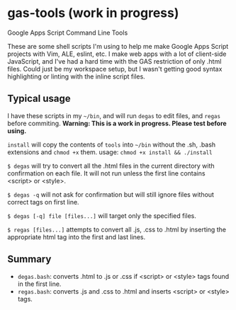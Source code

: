 # gas-tools (work in progress)
Google Apps Script Command Line Tools

These are some shell scripts I'm using to help me make Google Apps Script projects with Vim, ALE, eslint, etc.
I make web apps with a lot of client-side JavaScript, and I've had a hard time with the GAS restriction of only .html files.
Could just be my workspace setup, but I wasn't getting good syntax highlighting or linting with the inline script files.

## Typical usage
I have these scripts in my `~/bin`, and will run `degas` to edit files, and `regas` before commiting.
**Warning: This is a work in progress.  Please test before using.**

`install` will copy the contents of `tools` into `~/bin` without the .sh, .bash extensions and `chmod +x` them.
usage: `chmod +x install && ./install`

`$ degas` will try to convert all the .html files in the current directory with confirmation on each file.  It will not run unless the first line contains \<script\> or \<style\>.

`$ degas -q` will not ask for confirmation but will still ignore files without correct tags on first line.

`$ degas [-q] file [files...]` will target only the specified files.

`$ regas [files...]` attempts to convert all .js, .css to .html by inserting the appropriate html tag into the first and last lines.

## Summary
- `degas.bash`: converts .html to .js or .css if \<script\> or \<style\> tags found in the first line.
- `regas.bash`: converts .js and .css to .html and inserts \<script\> or \<style\> tags.
